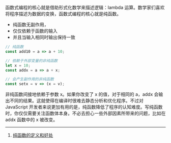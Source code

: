 函数式编程的核心就是借助形式化数学来描述逻辑：lambda 运算。数学家们喜欢将程序描述为数据的变换，函数式编程的核心就是纯函数。

- 纯函数无副作用，
- 仅仅依赖于函数的输入
- 并且当输入相同时输出保持一致

```javascript
// 纯函数
const add10 = a => a + 10;

// 依赖于外部变量的非纯函数
let x = 10;
const addx = a => a + x;

// 会产生副作用的非纯函数
const setx = v => (x = v);
```

非纯函数间接地依赖于参数 x。如果你改变了 x 的值，对于相同的 a，addx 会输出不同的结果。这就使得在编译时很难去静态分析和优化程序。不过对 JavaScript 开发者来说更加有用的是，纯函数降低了程序的认知难度。写纯函数时，你仅仅需要关注函数体本身。不必去担心一些外部因素所带来的问题，比如在 addx 函数中的 x 被改变。

---

1. [纯函数的定义和好处](https://llh911001.gitbooks.io/mostly-adequate-guide-chinese/content/ch3.html#%E5%86%8D%E6%AC%A1%E5%BC%BA%E8%B0%83%E2%80%9C%E7%BA%AF%E2%80%9D)

